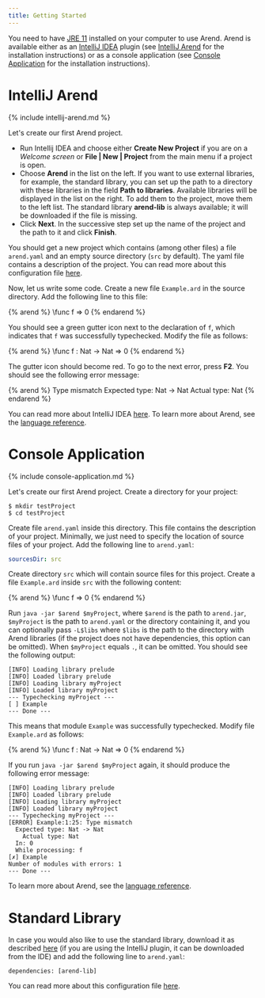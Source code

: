 ```yaml
---
title: Getting Started
---
```


You need to have [JRE 11] installed on your computer to use Arend.
Arend is available either as an [IntelliJ IDEA](https://www.jetbrains.com/idea) plugin (see [IntelliJ Arend](#intellij-arend) for the installation instructions)
or as a console application (see [Console Application](#console-application) for the installation instructions).

 [JRE 11]: https://www.oracle.com/java/technologies/javase/jdk11-archive-downloads.html

# IntelliJ Arend

{% include intellij-arend.md %}

Let's create our first Arend project.

* Run Intellij IDEA and choose either **Create New Project** if you are on a _Welcome screen_ or **File \| New \| Project** from the main menu if a project is open.
* Choose **Arend** in the list on the left. If you want to use external libraries, for example, the standard library,
you can set up the path to a directory with these libraries in the field **Path to libraries**.
Available libraries will be displayed in the list on the right.
To add them to the project, move them to the left list.
The standard library **arend-lib** is always available; it will be downloaded if the file is missing.
* Click **Next**. In the successive step set up the name of the project and the path to it and click **Finish**.

You should get a new project which contains (among other files) a file `arend.yaml` and an empty source directory
(`src` by default).
The yaml file contains a description of the project.
You can read more about this configuration file [here](libraries).

Now, let us write some code.
Create a new file `Example.ard` in the source directory.
Add the following line to this file:

{% arend %}
\func f => 0
{% endarend %}

You should see a green gutter icon next to the declaration of `f`, which indicates that `f` was successfully typechecked.
Modify the file as follows:

{% arend %}
\func f : Nat -> Nat => 0
{% endarend %}

The gutter icon should become red.
To go to the next error, press **F2**.
You should see the following error message:

{% arend %}
Type mismatch
  Expected type: Nat -> Nat
    Actual type: Nat
{% endarend %}

You can read more about IntelliJ IDEA [here](https://www.jetbrains.com/help/idea/discover-intellij-idea.html).
To learn more about Arend, see the [language reference](language-reference).

# Console Application

{% include console-application.md %}

Let's create our first Arend project.
Create a directory for your project:

```shell
$ mkdir testProject
$ cd testProject
```

Create file `arend.yaml` inside this directory.
This file contains the description of your project.
Minimally, we just need to specify the location of source files of your project.
Add the following line to `arend.yaml`:
```yaml
sourcesDir: src
```

Create directory `src` which will contain source files for this project.
Create a file `Example.ard` inside `src` with the following content:

{% arend %}
\func f => 0
{% endarend %}

Run `java -jar $arend $myProject`, where `$arend` is the path to `arend.jar`, `$myProject` is the path to `arend.yaml` or the directory containing it,
and you can optionally pass `-L$libs` where `$libs` is the path to the directory with Arend libraries (if the project does not have dependencies, this option can be omitted).
When `$myProject` equals `.`, it can be omitted.
You should see the following output:
```
[INFO] Loading library prelude
[INFO] Loaded library prelude
[INFO] Loading library myProject
[INFO] Loaded library myProject
--- Typechecking myProject ---
[ ] Example
--- Done ---
```

This means that module `Example` was successfully typechecked.
Modify file `Example.ard` as follows:

{% arend %}
\func f : Nat -> Nat => 0
{% endarend %}

If you run `java -jar $arend $myProject` again, it should produce the following error message:

```
[INFO] Loading library prelude
[INFO] Loaded library prelude
[INFO] Loading library myProject
[INFO] Loaded library myProject
--- Typechecking myProject ---
[ERROR] Example:1:25: Type mismatch
  Expected type: Nat -> Nat
    Actual type: Nat
  In: 0
  While processing: f
[✗] Example
Number of modules with errors: 1
--- Done ---
```

To learn more about Arend, see the [language reference](language-reference).

# Standard Library

In case you would also like to use the standard library, download it as described [here](/download#standard-library) (if you are using the IntelliJ plugin, it can be downloaded from the IDE) and add the following line to `arend.yaml`:
```
dependencies: [arend-lib]
```
You can read more about this configuration file [here](libraries).
